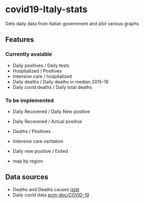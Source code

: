 # covid19-Italy-stats
Gets daily data from Italian government and plot various graphs

## Features
### Currently avaiable
- Daily positives / Daily tests
- Hospitalized / Positives
- Intensive care / hospitalized
- Daily deaths / Daily deaths in median 2015-18
- Daily covid deaths / Daily total deaths

### To be implemented
- Daily Recovered / Daily New positive
- Daily Recovered / Actual positive
- Deaths / Positives
- Intensive care varitation
- Daily new positive / Exited

- map by region

## Data sources
- Deaths and Deaths causes [istat](https://www.istat.it/it/archivio/240401)
- Daily covid data [pcm-dpc/COVID-19](https://github.com/pcm-dpc/COVID-19)
